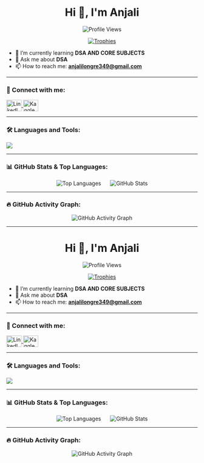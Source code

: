 <h1 align="center">Hi 👋, I'm Anjali</h1>

<p align="center">
  <img src="https://komarev.com/ghpvc/?username=anjalilongre9625&label=Profile%20views&color=ff69b4&style=for-the-badge" alt="Profile Views" />
</p>

<p align="center">
  <a href="https://github.com/ryo-ma/github-profile-trophy">
    <img src="https://github-profile-trophy.vercel.app/?username=anjalilongre9625&theme=radical&no-frame=true&row=1&column=6" alt="Trophies" />
  </a>
</p>

- 🌱 I’m currently learning **DSA AND CORE SUBJECTS**
- 💬 Ask me about **DSA**
- 📫 How to reach me: **anjalilongre349@gmail.com**

---

### 🔗 Connect with me:

<p align="left">
  <a href="https://www.linkedin.com/in/anjali-longre-573953258/" target="_blank">
    <img align="center" src="https://raw.githubusercontent.com/rahuldkjain/github-profile-readme-generator/master/src/images/icons/Social/linked-in-alt.svg" alt="LinkedIn" height="30" width="40" />
  </a>
  <a href="https://kaggle.com/anjali31012004" target="_blank">
    <img align="center" src="https://raw.githubusercontent.com/rahuldkjain/github-profile-readme-generator/master/src/images/icons/Social/kaggle.svg" alt="Kaggle" height="30" width="40" />
  </a>
</p>

---

### 🛠️ Languages and Tools:

<p align="left">
  <img src="https://skillicons.dev/icons?i=aws,c,cpp,css,git,html,java,js,linux,matlab,mysql,nuxt,php,selenium" />
</p>

---

### 📊 GitHub Stats & Top Languages:

<p align="center">
  <img src="https://github-readme-stats.vercel.app/api/top-langs/?username=anjalilongre9625&layout=compact&theme=dark&hide_border=true" alt="Top Languages" style="vertical-align:middle; margin-right: 20px;" />
  <img src="https://github-readme-stats.vercel.app/api?username=anjalilongre9625&show_icons=true&theme=dark&hide_border=true" alt="GitHub Stats" style="vertical-align:middle;" />
</p>

---

### 🔥 GitHub Activity Graph:

<p align="center">
  <img src="https://github-readme-activity-graph.vercel.app/graph?username=anjalilongre9625&theme=redical" alt="GitHub Activity Graph" />
</p>

---
<h1 align="center">Hi 👋, I'm Anjali</h1>

<p align="center">
  <img src="https://komarev.com/ghpvc/?username=anjalilongre9625&label=Profile%20views&color=ff69b4&style=for-the-badge" alt="Profile Views" />
</p>

<p align="center">
  <a href="https://github.com/ryo-ma/github-profile-trophy">
    <img src="https://github-profile-trophy.vercel.app/?username=anjalilongre9625&theme=radical&no-frame=true&row=1&column=6" alt="Trophies" />
  </a>
</p>

- 🌱 I’m currently learning **DSA AND CORE SUBJECTS**
- 💬 Ask me about **DSA**
- 📫 How to reach me: **anjalilongre349@gmail.com**

---

### 🔗 Connect with me:

<p align="left">
  <a href="https://www.linkedin.com/in/anjali-longre-573953258/" target="_blank">
    <img align="center" src="https://raw.githubusercontent.com/rahuldkjain/github-profile-readme-generator/master/src/images/icons/Social/linked-in-alt.svg" alt="LinkedIn" height="30" width="40" />
  </a>
  <a href="https://kaggle.com/anjali31012004" target="_blank">
    <img align="center" src="https://raw.githubusercontent.com/rahuldkjain/github-profile-readme-generator/master/src/images/icons/Social/kaggle.svg" alt="Kaggle" height="30" width="40" />
  </a>
</p>

---

### 🛠️ Languages and Tools:

<p align="left">
  <img src="https://skillicons.dev/icons?i=aws,c,cpp,css,git,html,java,js,linux,matlab,mysql,nuxt,php,selenium" />
</p>

---

### 📊 GitHub Stats & Top Languages:

<p align="center">
  <img src="https://github-readme-stats.vercel.app/api/top-langs/?username=anjalilongre9625&layout=compact&theme=dark&hide_border=true" alt="Top Languages" style="vertical-align:middle; margin-right: 20px;" />
  <img src="https://github-readme-stats.vercel.app/api?username=anjalilongre9625&show_icons=true&theme=dark&hide_border=true" alt="GitHub Stats" style="vertical-align:middle;" />
</p>

---

### 🔥 GitHub Activity Graph:

<p align="center">
  <img src="https://github-readme-activity-graph.vercel.app/graph?username=anjalilongre9625&theme=dark" alt="GitHub Activity Graph" />
</p>

